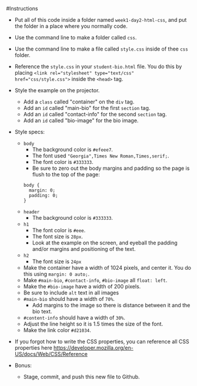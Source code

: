 #Instructions

  * Put all of this code inside a folder named `week1-day2-html-css`, and put the folder in a place where you normally code. 
  * Use the command line to make a folder called `css`.
  * Use the command line to make a file called `style.css` inside of thee `css` folder.
  * Reference the `style.css` in your `student-bio.html` file. You do this by placing `<link rel="stylesheet" type="text/css" href="css/style.css">` inside the `<head>` tag.
  * Style the example on the projector.
      + Add a `class` called "container" on the `div` tag.
      + Add an `id` called "main-bio" for the first `section` tag.
      + Add an `id` called "contact-info" for the second `section` tag.
      + Add an `id` called "bio-image" for the bio image.
  * Style specs:
      + `body`
          + The background color is `#efeee7`.
          + The font used `"Georgia",Times New Roman,Times,serif;`.
          + The font color is `#333333`.
          + Be sure to zero out the body margins and padding so the page is flush to the top of the page:
          ```
          body {
            margin: 0;
            padding: 0;
          }
          ```
      + `header`
          + The background color is `#333333`.
      + `h1`
          + The font color is `#eee`.
          + The font size is `28px`.
          + Look at the example on the screen, and eyeball the padding and/or margins and positioning of the text.
      + `h2`
          + The font size is `24px`
      + Make the container have a width of 1024 pixels, and center it. You do this using `margin: 0 auto;`.
      + Make `#main-bio`, `#contact-info`, `#bio-image` all `float: left`.
      + Make the `#bio-image` have a width of 200 pixels.
      + Be sure to include `alt` text in all images
      + `#main-bio` should have a width of `70%`.
          + Add margins to the image so there is distance between it and the bio text.
      + `#content-info` should have a width of `30%`.
      + Adjust the line height so it is 1.5 times the size of the font.
      + Make the link color `#d21034`.

  * If you forgot how to write the CSS properties, you can reference all CSS properties here https://developer.mozilla.org/en-US/docs/Web/CSS/Reference

  * Bonus:

      * Stage, commit, and push this new file to Github.